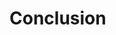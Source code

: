 # Conclusion

<!-- Summarize the main findings, their significance, and recommendations. Avoid introducing new information. -->

<!-- Remove these instructions after completing this section. -->

